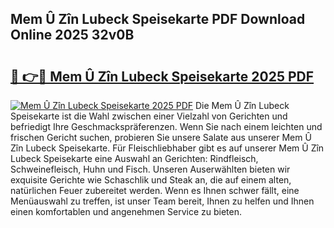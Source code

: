 ## Mem Û Zîn Lubeck Speisekarte PDF Download Online 2025 32v0B

# <h2><a href="http://gccl59.nevu.top/?p=Mem+%c3%9b+Z%c3%aen+Lubeck+Speisekarte">🔗 👉🔴 Mem Û Zîn Lubeck Speisekarte 2025 PDF</a></h2>

[![Mem Û Zîn Lubeck Speisekarte 2025 PDF](https://i.imgur.com/dBaPXMq.png)](http://gccl59.nevu.top/?p=Mem+%c3%9b+Z%c3%aen+Lubeck+Speisekarte)
Die Mem Û Zîn Lubeck Speisekarte ist die Wahl zwischen einer Vielzahl von Gerichten und befriedigt Ihre Geschmackspräferenzen. Wenn Sie nach einem leichten und frischen Gericht suchen, probieren Sie unsere Salate aus unserer Mem Û Zîn Lubeck Speisekarte. Für Fleischliebhaber gibt es auf unserer Mem Û Zîn Lubeck Speisekarte eine Auswahl an Gerichten: Rindfleisch, Schweinefleisch, Huhn und Fisch. Unseren Auserwählten bieten wir exquisite Gerichte wie Schaschlik und Steak an, die auf einem alten, natürlichen Feuer zubereitet werden. Wenn es Ihnen schwer fällt, eine Menüauswahl zu treffen, ist unser Team bereit, Ihnen zu helfen und Ihnen einen komfortablen und angenehmen Service zu bieten.
